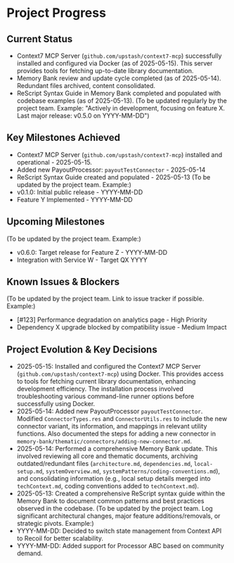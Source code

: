 # Project Progress

## Current Status

- Context7 MCP Server (`github.com/upstash/context7-mcp`) successfully installed and configured via Docker (as of 2025-05-15). This server provides tools for fetching up-to-date library documentation.
- Memory Bank review and update cycle completed (as of 2025-05-14). Redundant files archived, content consolidated.
- ReScript Syntax Guide in Memory Bank completed and populated with codebase examples (as of 2025-05-13).
  (To be updated regularly by the project team. Example: "Actively in development, focusing on feature X. Last major release: v0.5.0 on YYYY-MM-DD")

## Key Milestones Achieved

- Context7 MCP Server (`github.com/upstash/context7-mcp`) installed and operational - 2025-05-15.
- Added new PayoutProcessor: `payoutTestConnector` - 2025-05-14
- ReScript Syntax Guide created and populated - 2025-05-13
  (To be updated by the project team. Example:)
- v0.1.0: Initial public release - YYYY-MM-DD
- Feature Y Implemented - YYYY-MM-DD

## Upcoming Milestones

(To be updated by the project team. Example:)

- v0.6.0: Target release for Feature Z - YYYY-MM-DD
- Integration with Service W - Target QX YYYY

## Known Issues & Blockers

(To be updated by the project team. Link to issue tracker if possible. Example:)

- [#123] Performance degradation on analytics page - High Priority
- Dependency X upgrade blocked by compatibility issue - Medium Impact

## Project Evolution & Key Decisions

- 2025-05-15: Installed and configured the Context7 MCP Server (`github.com/upstash/context7-mcp`) using Docker. This provides access to tools for fetching current library documentation, enhancing development efficiency. The installation process involved troubleshooting various command-line runner options before successfully using Docker.
- 2025-05-14: Added new PayoutProcessor `payoutTestConnector`. Modified `ConnectorTypes.res` and `ConnectorUtils.res` to include the new connector variant, its information, and mappings in relevant utility functions. Also documented the steps for adding a new connector in `memory-bank/thematic/connectors/adding-new-connector.md`.
- 2025-05-14: Performed a comprehensive Memory Bank update. This involved reviewing all core and thematic documents, archiving outdated/redundant files (`architecture.md`, `dependencies.md`, `local-setup.md`, `systemOverview.md`, `systemPatterns/coding-conventions.md`), and consolidating information (e.g., local setup details merged into `techContext.md`, coding conventions added to `techContext.md`).
- 2025-05-13: Created a comprehensive ReScript syntax guide within the Memory Bank to document common patterns and best practices observed in the codebase.
  (To be updated by the project team. Log significant architectural changes, major feature additions/removals, or strategic pivots. Example:)
- YYYY-MM-DD: Decided to switch state management from Context API to Recoil for better scalability.
- YYYY-MM-DD: Added support for Processor ABC based on community demand.
